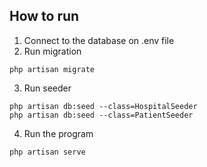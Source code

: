 ## How to run

1. Connect to the database on .env file
2. Run migration
``` 
php artisan migrate 
```
3. Run seeder
```
php artisan db:seed --class=HospitalSeeder
php artisan db:seed --class=PatientSeeder
```
4. Run the program
```
php artisan serve
```